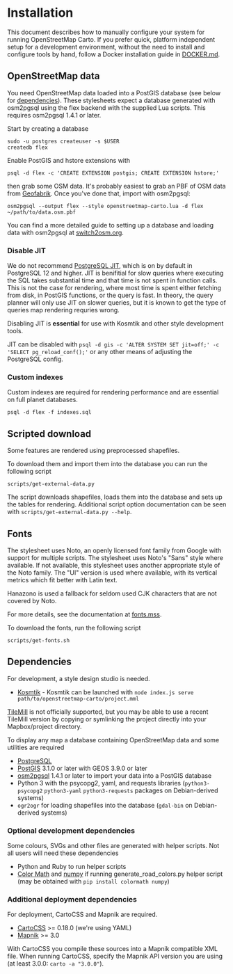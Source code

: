 # Installation

This document describes how to manually configure your system for running OpenStreetMap Carto. If you prefer quick, platform independent setup for a development environment, without the need to install and configure tools by hand, follow a Docker installation guide in [DOCKER.md](DOCKER.md).

## OpenStreetMap data
You need OpenStreetMap data loaded into a PostGIS database (see below for [dependencies](#dependencies)). These stylesheets expect a database generated with osm2pgsql using the flex backend with the supplied Lua scripts. This requires osm2pgsql 1.4.1 or later.

Start by creating a database

```
sudo -u postgres createuser -s $USER
createdb flex
```

Enable PostGIS and hstore extensions with

```
psql -d flex -c 'CREATE EXTENSION postgis; CREATE EXTENSION hstore;'
```

then grab some OSM data. It's probably easiest to grab an PBF of OSM data from [Geofabrik](https://download.geofabrik.de/). Once you've done that, import with osm2pgsql:

```
osm2pgsql --output flex --style openstreetmap-carto.lua -d flex ~/path/to/data.osm.pbf
```

You can find a more detailed guide to setting up a database and loading data with osm2pgsql at [switch2osm.org](https://switch2osm.org/serving-tiles/manually-building-a-tile-server-16-04-2-lts/).

### Disable JIT

We do not recommend [PostgreSQL JIT](https://www.postgresql.org/docs/current/jit-reason.html), which is on by default in PostgreSQL 12 and higher. JIT is benifitial for slow queries where executing the SQL takes substantial time and that time is not spent in function calls. This is not the case for rendering, where most time is spent either fetching from disk, in PostGIS functions, or the query is fast. In theory, the query planner will only use JIT on slower queries, but it is known to get the type of queries map rendering requries wrong.

Disabling JIT is **essential** for use with Kosmtik and other style development tools.

JIT can be disabled with `psql -d gis -c 'ALTER SYSTEM SET jit=off;' -c 'SELECT pg_reload_conf();'` or any other means of adjusting the PostgreSQL config.

### Custom indexes
Custom indexes are required for rendering performance and are essential on full planet databases.

```
psql -d flex -f indexes.sql
```

## Scripted download
Some features are rendered using preprocessed shapefiles.

To download them and import them into the database you can run the following script

```
scripts/get-external-data.py
```

The script downloads shapefiles, loads them into the database and sets up the tables for rendering. Additional script option documentation can be seen with `scripts/get-external-data.py --help`.

## Fonts
The stylesheet uses Noto, an openly licensed font family from Google with support for multiple scripts. The stylesheet uses Noto's "Sans" style where available. If not available, this stylesheet uses another appropriate style of the Noto family. The "UI" version is used where available, with its vertical metrics which fit better with Latin text.

Hanazono is used a fallback for seldom used CJK characters that are not covered by Noto.

For more details, see the documentation at [fonts.mss](style/fonts.mss).

To download the fonts, run the following script

```
scripts/get-fonts.sh
```

## Dependencies

For development, a style design studio is needed.
* [Kosmtik](https://github.com/kosmtik/kosmtik) - Kosmtik can be launched with `node index.js serve path/to/openstreetmap-carto/project.mml`

[TileMill](https://tilemill-project.github.io/tilemill/) is not officially supported, but you may be able to use a recent TileMill version by copying or symlinking the project directly into your Mapbox/project directory.

To display any map a database containing OpenStreetMap data and some utilities are required

* [PostgreSQL](https://www.postgresql.org/)
* [PostGIS](https://postgis.net/) 3.1.0 or later with GEOS 3.9.0 or later
* [osm2pgsql](https://github.com/openstreetmap/osm2pgsql#installing) 1.4.1 or later to import your data into a PostGIS database
* Python 3 with the psycopg2, yaml, and requests libraries (`python3-psycopg2` `python3-yaml` `python3-requests` packages on Debian-derived systems)
* `ogr2ogr` for loading shapefiles into the database (`gdal-bin` on Debian-derived systems)

### Optional development dependencies

Some colours, SVGs and other files are generated with helper scripts. Not all users will need these dependencies

* Python and Ruby to run helper scripts
* [Color Math](https://github.com/gtaylor/python-colormath) and [numpy](https://numpy.org/) if running generate_road_colors.py helper script (may be obtained with `pip install colormath numpy`)

### Additional deployment dependencies

For deployment, CartoCSS and Mapnik are required.

* [CartoCSS](https://github.com/mapbox/carto) >= 0.18.0 (we're using YAML)
* [Mapnik](https://github.com/mapnik/mapnik/wiki/Mapnik-Installation) >= 3.0

With CartoCSS you compile these sources into a Mapnik compatible XML file. When running CartoCSS, specify the Mapnik API version you are using (at least 3.0.0: `carto -a "3.0.0"`).
